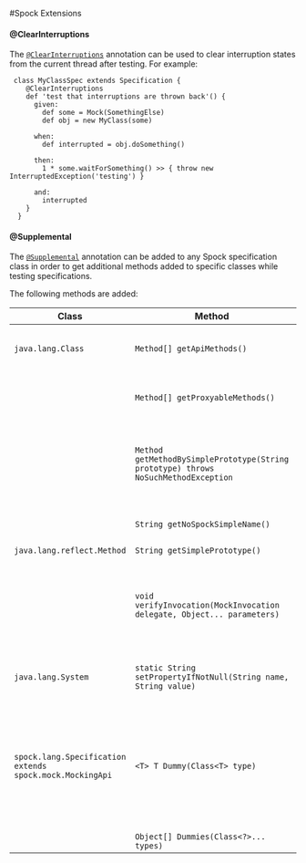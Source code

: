 #Spock Extensions

#### @ClearInterruptions
The [`@ClearInterruptions`](../spock-extensions/src/main/groovy/org/codice/spock/ClearInterruptions.groovy) annotation can be used to clear interruption states from the current thread after testing. For example:
```
 class MyClassSpec extends Specification {
    @ClearInterruptions
    def 'test that interruptions are thrown back'() {
      given:
        def some = Mock(SomethingElse)
        def obj = new MyClass(some)

      when:
        def interrupted = obj.doSomething()

      then:
        1 * some.waitForSomething() >> { throw new InterruptedException('testing') }

      and:
        interrupted
    }
  }
```

#### @Supplemental 
The [`@Supplemental`](../spock-extensions/src/main/groovy/org/codice/spock/Supplemental.groovy) annotation can be added to any Spock specification class in order to get additional methods added to specific classes while testing specifications.

The following methods are added:

| Class                            | Method | Description |
| -------------------------------- | --- | --- |
| `java.lang.Class`                | `Method[] getApiMethods()` | Gets all API methods (inherited or not) for the given class filtering away all non public methods and all methods defined by the Object class (e.g. `Object.equals()`, `Object.toString()`, `Object.clone()` ...). |
|                                  | `Method[] getProxyableMethods()` | Gets all public proxy-able methods (inherited or not) for the class filtering away all final methods and all methods defined by the Object class (e.g. `Object.equals()`, `Object.toString()`, `Object.clone()` ...). |
|                                  | `Method getMethodBySimplePrototype(String prototype) throws NoSuchMethodException` | Returns a `Method` object that reflects the specified public member method of the underlying class or interface that matches the given simple prototype (e.g. `Object.class.getMethodBySimplePrototype('equals(Object)'))`. A simple prototype is the name of the method with the simple name of all parameter types separated by a comma in between parentheses |
|                                  | `String getNoSpockSimpleName()`| Returns the simple name of the underlying class as given in the source code stripping away any references to Spock mocks, stubs, or spies. |
| `java.lang.reflect.Method`       | `String getSimplePrototype()` | Gets a simple prototype string to represent the method. |
|                                  | `void verifyInvocation(MockInvocation delegate, Object... parameters)` | Asserts if the mock invocation matches the specified method. Only the method name and parameter types/values are verified. This method is meant to be invoked from within a closure associated with a stubbed interaction by passing it a reference to the closure's delegate and the expected parameters used when calling the method. Parameters are verified using identity check and not equality. No verification of parameters will occur if no expected parameters are specified. |
| `java.lang.System`               | `static String setPropertyIfNotNull(String name, String value)` | Sets the system property indicated by the specified key only if the specified value is not `null` otherwise remove any mappings to the specified key and returns the previous value or `null` if it did not have one |
| `spock.lang.Specification extends spock.mock.MockingApi` | `<T> T Dummy(Class<T> type)` | Creates a dummy value or stub for the specified type. It returns default values for primitive data types and their wrappers, `null` for `Void`, empty string for `String` and `GString`, empty buffer for `StringBuilder` and `StringBuffer`, corresponding empty collections for `Iterable`, `Collection`, `List`, `Set`, `SortedSet`, `NavigatableSet`, `Map`, `SortedMap`, `NavigatableMap`, `Optional.empty()` for `Optional`, 0 for `BigDecimal` and `BigInteger`, empty arrays for arrays, first enum for enumerations. For anything else, it will try to instantiate the type using its default constructor and if that fails, it returns a Spock stub. |
|                                  | `Object[] Dummies(Class<?>... types)` | Creates dummy values or stubs for the specified types. |
